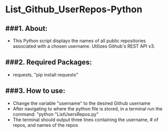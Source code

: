 # List_Github_UserRepos-Python

###1. About:
---------------------
- This Python script displays the names of all public repositories associated with a chosen username. Utilizes Github's REST API v3.

###2. Required Packages:
----------------------
- requests, "pip install requests"

###3. How to use:
----------------------
- Change the variable "username" to the desired Github username
- After navigating to where the python file is stored, in a terminal run the command:
	"python "ListUsersRepos.py"
- The terminal should output three lines containing the username, # of repos, and names of the repos

